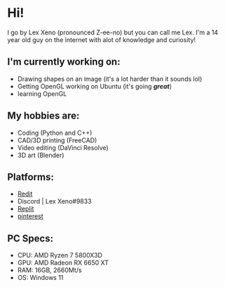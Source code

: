 # Hi!
I go by Lex Xeno (pronounced Z-ee-no) but you can call me Lex.
I'm a 14 year old guy on the internet with alot of knowledge and curiosity!

## I'm currently working on:
* Drawing shapes on an image (it's a lot harder than it sounds lol)
* Getting OpenGL working on Ubuntu (it's going **_great_**)
* learning OpenGL

## My hobbies are:
* Coding (Python and C++)
* CAD/3D printing (FreeCAD)
* Video editing (DaVinci Resolve)
* 3D art (Blender)

## Platforms:
* [Redit](https://www.reddit.com/user/TheRealXeno-L/)
* Discord | Lex Xeno#9833
* [Replit](https://replit.com/@LexXeno)
* [pinterest](https://www.pinterest.co.uk/Lex_Xeno/)

## PC Specs:
* CPU: AMD Ryzen 7 5800X3D
* GPU: AMD Radeon RX 6650 XT
* RAM: 16GB, 2660Mt/s
* OS: Windows 11
